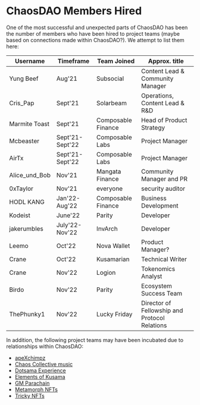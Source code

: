 # ChaosDAO Members Hired

One of the most successful and unexpected parts of ChaosDAO has been the number of members who have been hired to project teams (maybe based on connections made within ChaosDAO?). We attempt to list them here:

| Username      | Timeframe         | Team Joined        | Approx. title                    |
| ------------- | ----------------- | ------------------ | -------------------------------- |
| Yung Beef     | Aug'21            | Subsocial          | Content Lead & Community Manager |
| Cris_Pap      | Sept'21           | Solarbeam          | Operations, Content Lead & R&D   |
| Marmite Toast | Sept'21           | Composable Finance | Head of Product Strategy         |
| Mcbeaster     | Sept'21-Sept'22   | Composable Labs    | Project Manager                  |
| AirTx         | Sept'21-Sept'22   | Composable Labs    | Project Manager                  |
| Alice_und_Bob | Nov'21            | Mangata Finance    | Community Manager and PR         |
| 0xTaylor      | Nov'21            | everyone           | security auditor                 |
| HODL KANG     | Jan'22-Aug'22     | Composable Finance | Business Development             |
| Kodeist       | June'22           | Parity             | Developer                        |
| jakerumbles   | July'22-Nov'22    | InvArch            | Developer                        |
| Leemo         | Oct'22            | Nova Wallet        | Product Manager?                 |
| Crane         | Oct'22            | Kusamarian         | Technical Writer                 |
| Crane         | Nov'22            | Logion             | Tokenomics Analyst               |
| Birdo         | Nov'22            | Parity             | Ecosystem Success Team           |
| ThePhunky1    | Nov'22            | Lucky Friday       | Director of Fellowship and Protocol Relations |


In addition, the following project teams may have been incubated due to relationships within ChaosDAO:

* [apeXchimpz](https://twitter.com/apeXchimpz)
* [Chaos Collective music](https://twitter.com/chaoscollective)
* [Dotsama Experience](https://twitter.com/theDOTexhibits)
* [Elements of Kusama](https://twitter.com/ElementsKusama)
* [GM Parachain](https://twitter.com/GmOrDie_)
* [Metamorph NFTs](https://twitter.com/MetamorphNFT)
* [Tricky NFTs](https://twitter.com/Tricky_NFTs)




